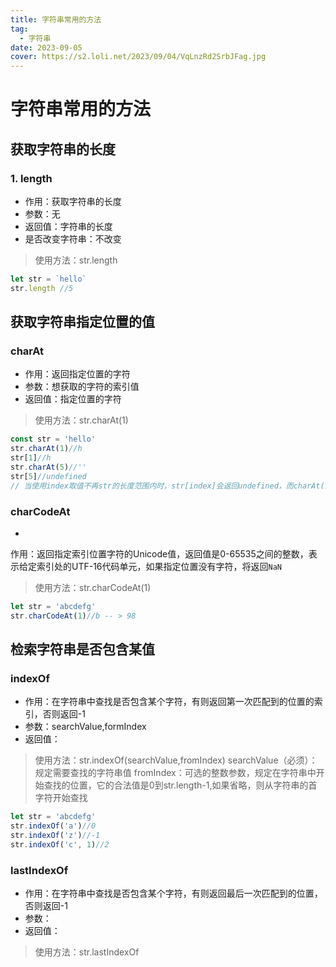 ```yaml
---
title: 字符串常用的方法
tag:
  - 字符串
date: 2023-09-05
cover: https://s2.loli.net/2023/09/04/VqLnzRd2SrbJFag.jpg
---
```


# 字符串常用的方法

## 获取字符串的长度

### 1. length

- 作用：获取字符串的长度
- 参数：无
- 返回值：字符串的长度
- 是否改变字符串：不改变

> 使用方法：str.length

```JavaScript
let str = `hello`
str.length //5
```

## 获取字符串指定位置的值

### charAt

- 作用：返回指定位置的字符
- 参数：想获取的字符的索引值
- 返回值：指定位置的字符

> 使用方法：str.charAt(1)

```JavaScript
const str = 'hello'
str.charAt(1)//h
str[1]//h
str.charAt(5)//''
str[5]//undefined
// 当使用index取值不再str的长度范围内时，str[index]会返回undefined，而charAt(index)会返回空字符串，str[index]不兼容ie6-ie8，iacaAt(index)可以兼容
```

### charCodeAt

-

作用：返回指定索引位置字符的Unicode值，返回值是0-65535之间的整数，表示给定索引处的UTF-16代码单元，如果指定位置没有字符，将返回`NaN`

> 使用方法：str.charCodeAt(1)

```JavaScript
let str = 'abcdefg'
str.charCodeAt(1)//b -- > 98
```

## 检索字符串是否包含某值

### indexOf

- 作用：在字符串中查找是否包含某个字符，有则返回第一次匹配到的位置的索引，否则返回-1
- 参数：searchValue,formIndex
- 返回值：

> 使用方法：str.indexOf(searchValue,fromIndex)
> searchValue（必须）：规定需要查找的字符串值
> fromIndex：可选的整数参数，规定在字符串中开始查找的位置，它的合法值是0到str.length-1,如果省略，则从字符串的首字符开始查找

```JavaScript
let str = 'abcdefg'
str.indexOf('a')//0
str.indexOf('z')//-1
str.indexOf('c', 1)//2
```

### lastIndexOf

- 作用：在字符串中查找是否包含某个字符，有则返回最后一次匹配到的位置，否则返回-1
- 参数：
- 返回值：

> 使用方法：str.lastIndexOf
